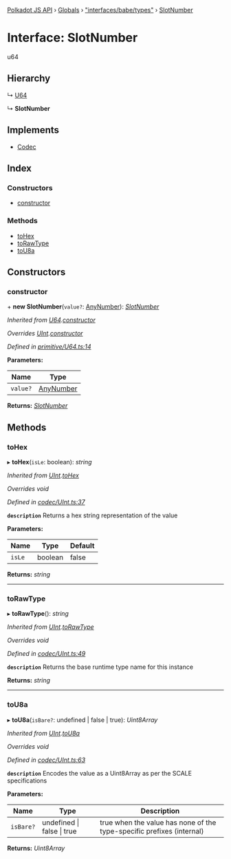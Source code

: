 [Polkadot JS API](../README.md) › [Globals](../globals.md) › ["interfaces/babe/types"](../modules/_interfaces_babe_types_.md) › [SlotNumber](_interfaces_babe_types_.slotnumber.md)

# Interface: SlotNumber

u64

## Hierarchy

  ↳ [U64](../classes/_primitive_u64_.u64.md)

  ↳ **SlotNumber**

## Implements

* [Codec](_types_.codec.md)

## Index

### Constructors

* [constructor](_interfaces_babe_types_.slotnumber.md#constructor)

### Methods

* [toHex](_interfaces_babe_types_.slotnumber.md#tohex)
* [toRawType](_interfaces_babe_types_.slotnumber.md#torawtype)
* [toU8a](_interfaces_babe_types_.slotnumber.md#tou8a)

## Constructors

###  constructor

\+ **new SlotNumber**(`value?`: [AnyNumber](../modules/_types_.md#anynumber)): *[SlotNumber](_interfaces_babe_types_.slotnumber.md)*

*Inherited from [U64](../classes/_primitive_u64_.u64.md).[constructor](../classes/_primitive_u64_.u64.md#constructor)*

*Overrides [UInt](../classes/_codec_uint_.uint.md).[constructor](../classes/_codec_uint_.uint.md#constructor)*

*Defined in [primitive/U64.ts:14](https://github.com/polkadot-js/api/blob/a54286c/packages/types/src/primitive/U64.ts#L14)*

**Parameters:**

Name | Type |
------ | ------ |
`value?` | [AnyNumber](../modules/_types_.md#anynumber) |

**Returns:** *[SlotNumber](_interfaces_babe_types_.slotnumber.md)*

## Methods

###  toHex

▸ **toHex**(`isLe`: boolean): *string*

*Inherited from [UInt](../classes/_codec_uint_.uint.md).[toHex](../classes/_codec_uint_.uint.md#tohex)*

*Overrides void*

*Defined in [codec/UInt.ts:37](https://github.com/polkadot-js/api/blob/a54286c/packages/types/src/codec/UInt.ts#L37)*

**`description`** Returns a hex string representation of the value

**Parameters:**

Name | Type | Default |
------ | ------ | ------ |
`isLe` | boolean | false |

**Returns:** *string*

___

###  toRawType

▸ **toRawType**(): *string*

*Inherited from [UInt](../classes/_codec_uint_.uint.md).[toRawType](../classes/_codec_uint_.uint.md#torawtype)*

*Overrides void*

*Defined in [codec/UInt.ts:49](https://github.com/polkadot-js/api/blob/a54286c/packages/types/src/codec/UInt.ts#L49)*

**`description`** Returns the base runtime type name for this instance

**Returns:** *string*

___

###  toU8a

▸ **toU8a**(`isBare?`: undefined | false | true): *Uint8Array*

*Inherited from [UInt](../classes/_codec_uint_.uint.md).[toU8a](../classes/_codec_uint_.uint.md#tou8a)*

*Overrides void*

*Defined in [codec/UInt.ts:63](https://github.com/polkadot-js/api/blob/a54286c/packages/types/src/codec/UInt.ts#L63)*

**`description`** Encodes the value as a Uint8Array as per the SCALE specifications

**Parameters:**

Name | Type | Description |
------ | ------ | ------ |
`isBare?` | undefined &#124; false &#124; true | true when the value has none of the type-specific prefixes (internal)  |

**Returns:** *Uint8Array*

